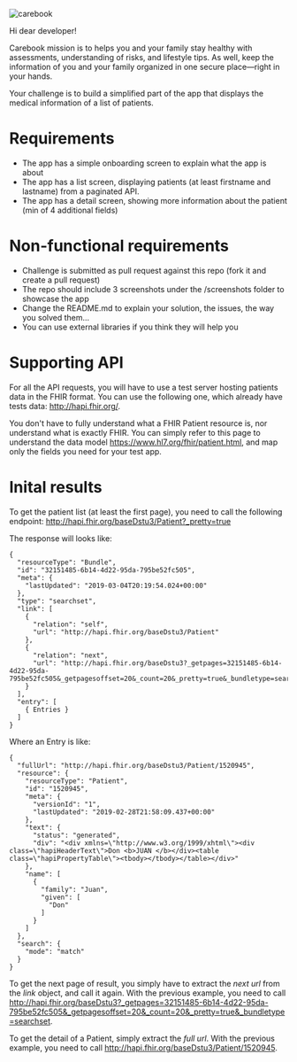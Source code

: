 
![carebook](https://f3v3v80az6-flywheel.netdna-ssl.com/wp-content/uploads/2018/08/Carebook.png)

Hi dear developer!

Carebook mission is to helps you and your family stay healthy with assessments, understanding of risks, and lifestyle tips. As well, keep the information of you and your family organized in one secure place—right in your hands.

Your challenge is to build a simplified part of the app that displays the medical information of a list of patients.


# Requirements

- The app has a simple onboarding screen to explain what the app is about
- The app has a list screen, displaying patients (at least firstname and lastname) from a paginated API. 
- The app has a detail screen, showing more information about the patient (min of 4 additional fields)

# Non-functional requirements

- Challenge is submitted as pull request against this repo (fork it and create a pull request)
- The repo should include 3 screenshots under the /screenshots folder to showcase the app
- Change the README.md to explain your solution, the issues, the way you solved them...
- You can use external libraries if you think they will help you

# Supporting API

For all the API requests, you will have to use a test server hosting patients data in the FHIR format. You can use the following one, which already have tests data: http://hapi.fhir.org/. 

You don't have to fully understand what a FHIR Patient resource is, nor understand what is exactly FHIR. You can simply refer to this page to understand the data model https://www.hl7.org/fhir/patient.html, and map only the fields you need for your test app.

# Inital results

To get the patient list (at least the first page), you need to call the following endpoint: http://hapi.fhir.org/baseDstu3/Patient?_pretty=true

The response will looks like:

```
{
  "resourceType": "Bundle",
  "id": "32151485-6b14-4d22-95da-795be52fc505",
  "meta": {
    "lastUpdated": "2019-03-04T20:19:54.024+00:00"
  },
  "type": "searchset",
  "link": [
    {
      "relation": "self",
      "url": "http://hapi.fhir.org/baseDstu3/Patient"
    },
    {
      "relation": "next",
      "url": "http://hapi.fhir.org/baseDstu3?_getpages=32151485-6b14-4d22-95da-795be52fc505&_getpagesoffset=20&_count=20&_pretty=true&_bundletype=searchset"
    }
  ],
  "entry": [
	{ Entries }
  ]
}
```

Where an Entry is like:

```
{
  "fullUrl": "http://hapi.fhir.org/baseDstu3/Patient/1520945",
  "resource": {
    "resourceType": "Patient",
    "id": "1520945",
    "meta": {
      "versionId": "1",
      "lastUpdated": "2019-02-28T21:58:09.437+00:00"
    },
    "text": {
      "status": "generated",
      "div": "<div xmlns=\"http://www.w3.org/1999/xhtml\"><div class=\"hapiHeaderText\">Don <b>JUAN </b></div><table class=\"hapiPropertyTable\"><tbody></tbody></table></div>"
    },
    "name": [
      {
        "family": "Juan",
        "given": [
          "Don"
        ]
      }
    ]
  },
  "search": {
    "mode": "match"
  }
}
```

To get the next page of result, you simply have to extract the *next url* from the *link* object, and call it again. With the previous example, you need to call http://hapi.fhir.org/baseDstu3?_getpages=32151485-6b14-4d22-95da-795be52fc505&_getpagesoffset=20&_count=20&_pretty=true&_bundletype=searchset.

To get the detail of a Patient, simply extract the *full url*. With the previous example, you need to call http://hapi.fhir.org/baseDstu3/Patient/1520945.

